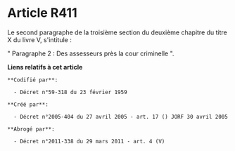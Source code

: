 # Article R411

Le second paragraphe de la troisième section du deuxième chapitre du titre X du livre V, s'intitule :

" Paragraphe 2 : Des assesseurs près la cour criminelle ".

**Liens relatifs à cet article**

	**Codifié par**:

	  - Décret n°59-318 du 23 février 1959

	**Créé par**:

	  - Décret n°2005-404 du 27 avril 2005 - art. 17 () JORF 30 avril 2005

	**Abrogé par**:

	  - Décret n°2011-338 du 29 mars 2011 - art. 4 (V)
